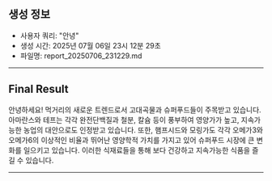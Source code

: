 

## 생성 정보
- 사용자 쿼리: "안녕"
- 생성 시간: 2025년 07월 06일 23시 12분 29초
- 파일명: report_20250706_231229.md

---

## Final Result

안녕하세요! 먹거리의 새로운 트렌드로서 고대곡물과 슈퍼푸드들이 주목받고 있습니다. 아마란스와 테프는 각각 완전단백질과 철분, 칼슘 등이 풍부하여 영양가가 높고, 지속가능한 농업의 대안으로도 인정받고 있습니다. 또한, 햄프시드와 모링가도 각각 오메가3와 오메가6의 이상적인 비율과 뛰어난 영양학적 가치를 가지고 있어 슈퍼푸드 시장에 큰 변화를 일으키고 있습니다. 이러한 식재료들을 통해 보다 건강하고 지속가능한 식품을 즐길 수 있습니다.

---
